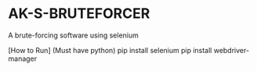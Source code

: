 # AK-S-BRUTEFORCER

                                                                                                        

A brute-forcing software using selenium

[How to Run]
(Must have python)
pip install selenium
pip install webdriver-manager
